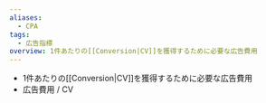 ```yaml
---
aliases:
  - CPA
tags:
  - 広告指標
overview: 1件あたりの[[Conversion|CV]]を獲得するために必要な広告費用
---
```

- 1件あたりの[[Conversion|CV]]を獲得するために必要な広告費用
- 広告費用 / CV